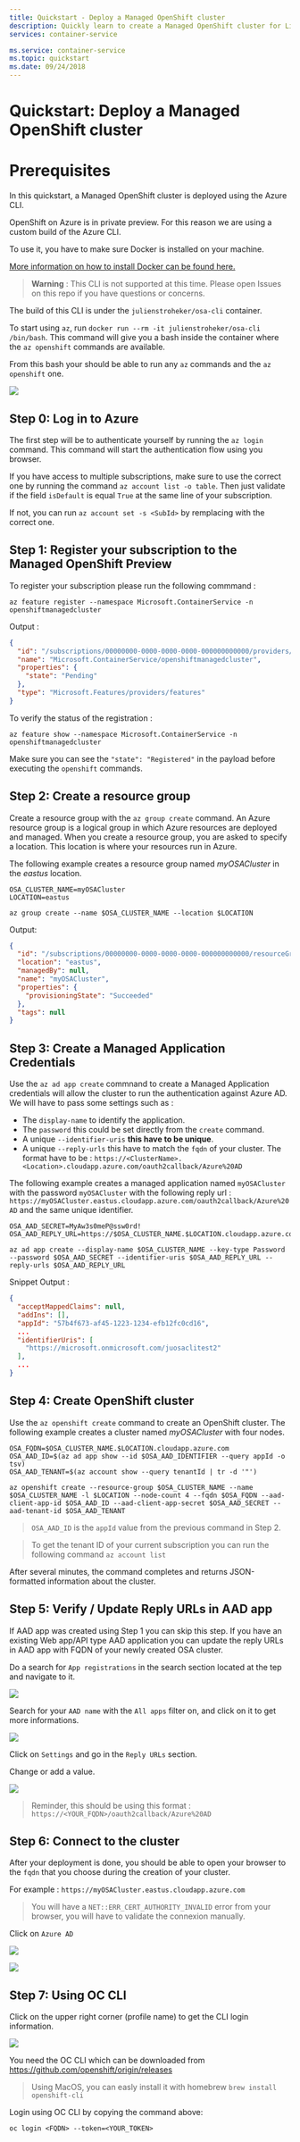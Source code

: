 ```yaml
---
title: Quickstart - Deploy a Managed OpenShift cluster
description: Quickly learn to create a Managed OpenShift cluster for Linux containers with the Azure CLI.
services: container-service

ms.service: container-service
ms.topic: quickstart
ms.date: 09/24/2018
---
```


# Quickstart: Deploy a Managed OpenShift cluster

# Prerequisites

In this quickstart, a Managed OpenShift cluster is deployed using the Azure CLI.

OpenShift on Azure is in private preview. For this reason we are using a custom build of the Azure CLI.

To use it, you have to make sure Docker is installed on your machine.

[More information on how to install Docker can be found here.](https://docs.docker.com/install/)

> **Warning** : This CLI is not supported at this time. Please open Issues on this repo if you have questions or concerns.

The build of this CLI is under the `julienstroheker/osa-cli` container.

To start using `az`, run `docker run --rm -it julienstroheker/osa-cli /bin/bash`. This command will give you a bash inside the container where the `az openshift` commands are available.

From this bash your should be able to run any `az` commands and the `az openshift` one.

![](./medias/OSA_AZ_CLI.png)

## Step 0: Log in to Azure

The first step will be to authenticate yourself by running the `az login` command. This command will start the authentication flow using you browser. 

If you have access to multiple subscriptions, make sure to use the correct one by running the command `az account list -o table`. Then just validate if the field `isDefault` is equal `True` at the same line of your subscription. 

If not, you can run `az account set -s <SubId>` by remplacing <SubId> with the correct one.

## Step 1: Register your subscription to the Managed OpenShift Preview

To register your subscription please run the following commmand :

```azurecli-interactive
az feature register --namespace Microsoft.ContainerService -n openshiftmanagedcluster
```

Output :

```json
{
  "id": "/subscriptions/00000000-0000-0000-0000-000000000000/providers/Microsoft.Features/providers/Microsoft.ContainerService/features/openshiftmanagedcluster",
  "name": "Microsoft.ContainerService/openshiftmanagedcluster",
  "properties": {
    "state": "Pending"
  },
  "type": "Microsoft.Features/providers/features"
}
```

To verify the status of the registration :

```azurecli-interactive
az feature show --namespace Microsoft.ContainerService -n openshiftmanagedcluster
```

Make sure you can see the `"state": "Registered"` in the payload before executing the `openshift` commands.

## Step 2: Create a resource group

Create a resource group with the `az group create` command. An Azure resource group is a logical group in which Azure resources are deployed and managed. When you create a resource group, you are asked to specify a location. This location is where your resources run in Azure.

The following example creates a resource group named *myOSACluster* in the *eastus* location.

```azurecli-interactive
OSA_CLUSTER_NAME=myOSACluster
LOCATION=eastus

az group create --name $OSA_CLUSTER_NAME --location $LOCATION
```

Output:

```json
{
  "id": "/subscriptions/00000000-0000-0000-0000-000000000000/resourceGroups/myOSACluster",
  "location": "eastus",
  "managedBy": null,
  "name": "myOSACluster",
  "properties": {
    "provisioningState": "Succeeded"
  },
  "tags": null
}
```

## Step 3: Create a Managed Application Credentials

Use the `az ad app create` commnand to create a Managed Application credentials will allow the cluster to run the authentication against Azure AD. We will have to pass some settings such as :
- The `display-name` to identify the application.
- The `password` this could be set directly from the `create` command.
- A unique `--identifier-uris` **this have to be unique**.
- A unique `--reply-urls` this have to match the `fqdn` of your cluster. The format have to be : `https://<ClusterName>.<Location>.cloudapp.azure.com/oauth2callback/Azure%20AD`

The following example creates a managed application named `myOSACluster` with the password `myOSACluster` with the following reply url : `https://myOSACluster.eastus.cloudapp.azure.com/oauth2callback/Azure%20AD` and the same unique identifier.

```azurecli-interactive
OSA_AAD_SECRET=MyAw3s0meP@ssw0rd!
OSA_AAD_REPLY_URL=https://$OSA_CLUSTER_NAME.$LOCATION.cloudapp.azure.com/oauth2callback/Azure%20AD

az ad app create --display-name $OSA_CLUSTER_NAME --key-type Password --password $OSA_AAD_SECRET --identifier-uris $OSA_AAD_REPLY_URL --reply-urls $OSA_AAD_REPLY_URL
```

Snippet Output :

```json
{
  "acceptMappedClaims": null,
  "addIns": [],
  "appId": "57b4f673-af45-1223-1234-efb12fc0cd16",
  ...
  "identifierUris": [
    "https://microsoft.onmicrosoft.com/juosaclitest2"
  ],
  ...
}
```

## Step 4: Create OpenShift cluster

Use the `az openshift create` command to create an OpenShift cluster. 
The following example creates a cluster named *myOSACluster* with four nodes.

```azurecli-interactive
OSA_FQDN=$OSA_CLUSTER_NAME.$LOCATION.cloudapp.azure.com
OSA_AAD_ID=$(az ad app show --id $OSA_AAD_IDENTIFIER --query appId -o tsv)
OSA_AAD_TENANT=$(az account show --query tenantId | tr -d '"')

az openshift create --resource-group $OSA_CLUSTER_NAME --name $OSA_CLUSTER_NAME -l $LOCATION --node-count 4 --fqdn $OSA_FQDN --aad-client-app-id $OSA_AAD_ID --aad-client-app-secret $OSA_AAD_SECRET --aad-tenant-id $OSA_AAD_TENANT
```
> `OSA_AAD_ID` is the `appId` value from the previous command in Step 2.

> To get the tenant ID of your current subscription you can run the following command `az account list`

After several minutes, the command completes and returns JSON-formatted information about the cluster.

## Step 5: Verify / Update Reply URLs in AAD app

If AAD app was created using Step 1 you can skip this step. If you have an existing Web app/API type AAD application you can update the reply URLs in AAD app with FQDN of your newly created OSA cluster. 

Do a search for `App registrations` in the search section located at the tep and navigate to it.

![](./medias/OSA_APP_Portal.png)

Search for your `AAD name` with the `All apps` filter on, and click on it to get more informations.

![](./medias/OSA_APP_Infos.png)

Click on `Settings` and go in the `Reply URLs` section. 

Change or add a value. 

![](./medias/OSA_ReplyURL.png)

> Reminder, this should be using this format : `https://<YOUR_FQDN>/oauth2callback/Azure%20AD`

## Step 6: Connect to the cluster

After your deployment is done, you should be able to open your browser to the `fqdn` that you choose during the creation of your cluster.

For example : `https://myOSACluster.eastus.cloudapp.azure.com`

> You will have a `NET::ERR_CERT_AUTHORITY_INVALID` error from your browser, you will have to validate the connexion manually.

Click on `Azure AD`

![](./medias/OSA_Auth.png)

![](./medias/OSA_Console.png)

## Step 7: Using OC CLI
Click on the upper right corner (profile name) to get the CLI login information. 

![](./medias/OSA_CLI.png)

You need the OC CLI which can be downloaded from https://github.com/openshift/origin/releases

> Using MacOS, you can easly install it with homebrew `brew install openshift-cli
`
 
Login using OC CLI by copying the command above:
```
oc login <FQDN> --token=<YOUR_TOKEN>
```


<!-- LINKS - external -->
[OpenShift CLI]: https://github.com/openshift/origin/releases

<!-- LINKS - internal -->
[az-group-create]: /cli/azure/group#az-group-create
[az-group-delete]: /cli/azure/group#az-group-delete
[azure-cli-install]: /cli/azure/install-azure-cli
[azure-portal]: https://portal.azure.com